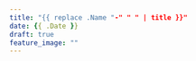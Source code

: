 ```yaml
---
title: "{{ replace .Name "-" " " | title }}"
date: {{ .Date }}
draft: true
feature_image: ""
---
```


